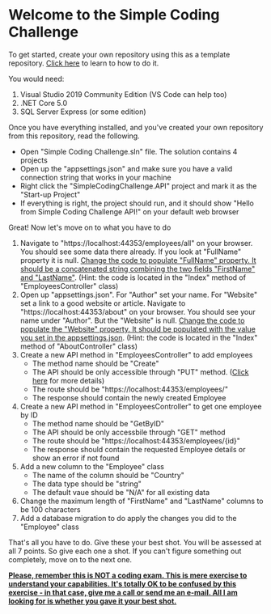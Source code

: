 # Welcome to the Simple Coding Challenge

To get started, create your own repository using this as a template repository.
[Click here](https://docs.github.com/en/github/creating-cloning-and-archiving-repositories/creating-a-repository-on-github/creating-a-repository-from-a-template) to learn to how to do it.

You would need:
1. Visual Studio 2019 Community Edition (VS Code can help too)
2. .NET Core 5.0
3. SQL Server Express (or some edition)

Once you have everything installed, and you've created your own repository from this repository, read the following. 

- Open "Simple Coding Challenge.sln" file. The solution contains 4 projects
- Open up the "appsettings.json" and make sure you have a valid connection string that works in your machine
- Right click the "SimpleCodingChallenge.API" project and mark it as the "Start-up Project"
- If everything is right, the project should run, and it should show "Hello from Simple Coding Challenge API!" on your default web browser

Great! Now let's move on to what you have to do
1. Navigate to "https://localhost:44353/employees/all" on your browser. You should see some data there already. If you look at "FullName" property it is null. <u>Change the code to populate "FullName" property. It should be a concatenated string combining the two fields "FirstName" and "LastName"</u>. (Hint: the code is located in the "Index" method of "EmployeesController" class)
2. Open up "appsettings.json". For "Author" set your name. For "Website" set a link to a good website or article. Navigate to "https://localhost:44353/about" on your browser. You should see your name under "Author". But the "Website" is null. <u>Change the code to populate the "Website" property. It should be populated with the value you set in the appsettings.json</u>. (Hint: the code is located in the "Index" method of "AboutController" class)
3. Create a new API method in "EmployeesController" to add employees
   - The method name should be "Create"
   - The API should be only accessible through "PUT" method. ([Click here](https://docs.microsoft.com/en-us/aspnet/core/tutorials/first-web-api?view=aspnetcore-5.0&tabs=visual-studio) for more details)
   - The route should be "https://localhost:44353/employees/"
   - The response should contain the newly created Employee
4. Create a new API method in "EmployeesController" to get one employee by ID
   - The method name should be "GetByID"
   - The API should be only accessbile through "GET" method
   - The route should be "https://localhost:44353/employees/{id}"
   - The response should contain the requested Employee details or show an error if not found
5. Add a new column to the "Employee" class
   - The name of the column should be "Country"
   - The data type should be "string"
   - The default vaue should be "N/A" for all existing data
6. Change the maximum length of "FirstName" and "LastName" columns to be 100 characters
7. Add a database migration to do apply the changes you did to the "Employee" class

That's all you have to do. Give these your best shot. You will be assessed at all 7 points. So give each one a shot. If you can't figure something out completely, move on to the next one.

<b><u>Please, remember this is NOT a coding exam. This is mere exercise to understand your capabilities. It's totally OK to be confused by this exercise - in that case, give me a call or send me an e-mail. All I am looking for is whether you gave it your best shot.</u><b/>